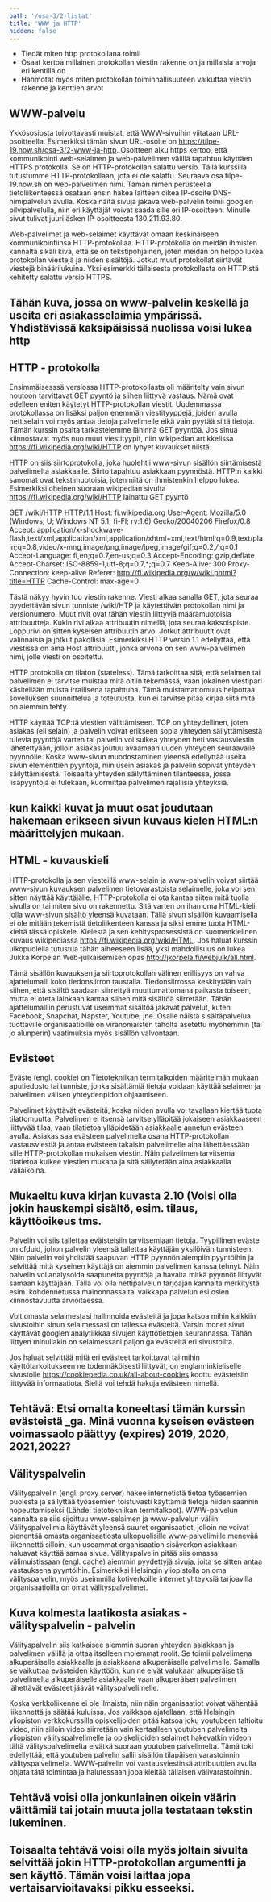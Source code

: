 ```yaml
---
path: '/osa-3/2-listat'
title: 'WWW ja HTTP'
hidden: false
---
```



<text-box variant='learningObjectives' name='Oppimistavoitteet'>


- Tiedät miten http protokollana toimii
- Osaat kertoa millainen protokollan viestin rakenne on ja millaisia arvoja eri kentillä on
- Hahmotat myös miten protokollan toiminnallisuuteen vaikuttaa viestin rakenne ja kenttien arvot

</text-box>

## WWW-palvelu


Ykkösosiosta toivottavasti muistat, että WWW-sivuihin viitataan URL-osoitteella. Esimerkiksi tämän sivun URL-osoite on https://tilpe-19.now.sh/osa-3/2-www-ja-http. Osoitteen alku https kertoo, että kommunikointi web-selaimen ja web-palvelimen välillä tapahtuu käyttäen HTTPS protokolla. Se on HTTP-protokollan salattu versio. Tällä kurssilla tutustumme HTTP-protokollaan, jota ei ole salattu. Seuraava osa tilpe-19.now.sh on web-palvelimen nimi. Tämän nimen perusteella tietoliikenteessä osataan ensin hakea laitteen oikea IP-osoite DNS-nimipalvelun avulla. Koska näitä sivuja jakava web-palvelin toimii googlen pilvipalvelulla, niin eri käyttäjät voivat saada sille eri IP-osoitteen. Minulle sivut tulivat juuri äsken IP-osoitteesta 130.211.93.80.

Web-palvelimet ja web-selaimet käyttävät omaan keskinäiseen kommunikointiinsa HTTP-protokollaa. HTTP-protokolla on meidän ihmisten kannalta sikäli kiva, että se on tekstipohjainen, joten meidän on helppo lukea protokollan viestejä ja niiden sisältöjä. Jotkut muut protokollat siirtävät viestejä binäärilukuina. Yksi esimerkki tällaisesta protokollasta on HTTP:stä kehitetty salattu versio HTTPS. 

## Tähän kuva, jossa on www-palvelin keskellä ja useita eri asiakasselaimia ympärissä. Yhdistävissä kaksipäisissä nuolissa voisi lukea http


## HTTP - protokolla

Ensimmäisesssä versiossa HTTP-protokollasta oli määritelty vain sivun noutoon tarvittavat GET pyyntö ja siihen liittyvä vastaus. Nämä ovat edelleen eniten käytetyt HTTP-protokollan viestit. Uudemmassa protokollassa on lisäksi paljon enemmän viestityyppejä, joiden avulla nettiselain voi myös antaa tietoja palvelimelle eikä vain pyytää siltä tietoja. Tämän kurssin osalta tarkastelemme lähinnä GET pyyntöä. Jos sinua kiinnostavat myös nuo muut viestityypit, niin wikipedian artikkelissa https://fi.wikipedia.org/wiki/HTTP on lyhyet kuvaukset niistä.  
 
HTTP on siis siirtoprotokolla, joka huolehtii www-sivun sisällön siirtämisestä palvelimelta asiakkaalle. Siirto tapahtuu asiakkaan pyynnöstä.  HTTP:n kaikki sanomat ovat tekstimuotoisia, joten niitä on ihmistenkin helppo lukea. Esimerkiksi oheinen suoraan wikipedian sivulta https://fi.wikipedia.org/wiki/HTTP lainattu GET pyyntö

<text-box variant='example' name='HTTP Get pyyntö'>

GET /wiki/HTTP HTTP/1.1
Host: fi.wikipedia.org
User-Agent: Mozilla/5.0 (Windows; U; Windows NT 5.1; fi-FI; rv:1.6) Gecko/20040206 Firefox/0.8
Accept: application/x-shockwave-flash,text/xml,application/xml,application/xhtml+xml,text/html;q=0.9,text/plain;q=0.8,video/x-mng,image/png,image/jpeg,image/gif;q=0.2,*/*;q=0.1
Accept-Language: fi,en;q=0.7,en-us;q=0.3
Accept-Encoding: gzip,deflate
Accept-Charset: ISO-8859-1,utf-8;q=0.7,*;q=0.7
Keep-Alive: 300
Proxy-Connection: keep-alive
Referer: http://fi.wikipedia.org/w/wiki.phtml?title=HTTP
Cache-Control: max-age=0

</text-box>

Tästä näkyy hyvin tuo viestin rakenne. Viesti alkaa sanalla GET, jota seuraa pyydettävän sivun tunniste /wiki/HTP ja käytettävän protokollan nimi ja versionumero. Muut rivit ovat tähän viestin liittyviä määrämuotoisia attribuutteja. Kukin rivi alkaa attribuutin nimellä, jota seuraa kaksoispiste. Loppurivi on sitten kyseisen attribuutin arvo. Jotkut attribuutit ovat valinnaisia ja jotkut pakollisia. Esimerkiksi HTTP versio 1.1 edellyttää, että viestissä on aina Host attribuutti, jonka arvona on sen www-palvelimen nimi, jolle viesti on osoitettu.

HTTP protokolla on tilaton (stateless). Tämä tarkoittaa sitä, että selaimen tai palvelimen ei tarvitse muistaa mitä oltiin tekemässä, vaan jokainen viestipari käsitellään muista irrallisena tapahtuna. Tämä muistamattomuus helpottaa sovelluksen suunnittelua ja toteutusta, kun ei tarvitse pitää kirjaa siitä mitä on aiemmin tehty.

HTTP käyttää TCP:tä viestien välittämiseen. TCP on yhteydellinen, joten asiakas (eli selain) ja palvelin voivat erikseen sopia yhteyden säilyttämisestä tulevia pyyntöjä varten tai palvelin voi sulkea yhteyden heti vastausviestin lähetettyään, jolloin asiakas joutuu avaamaan uuden yhteyden seuraavalle pyynnölle. Koska www-sivun muodostaminen yleensä edellyttää useita sivun elementtien pyyntöjä, niin usein asiakas ja palvelin sopivat yhteyden säilyttämisestä. Toisaalta yhteyden säilyttäminen tilanteessa, jossa lisäpyyntöjä ei tulekaan, kuormittaa palvelimen rajallisia yhteyksiä.

kun kaikki kuvat ja muut osat joudutaan hakemaan erikseen sivun kuvaus kielen HTML:n määrittelyjen mukaan.
-- 


## HTML - kuvauskieli

HTTP-protokolla ja sen viesteillä www-selain ja www-palvelin voivat siirtää www-sivun kuvauksen palvelimen tietovarastoista selaimelle, joka voi sen sitten näyttää käyttäjälle. HTTP-protokolla ei ota kantaa siiten mitä tuolla sivulla on tai miten sivu on rakennettu. Sitä varten on ihan oma HTML-kieli, jolla www-sivun sisältö yleensä kuvataan. Tällä sivun sisällön kuvaamisella ei ole mitään tekemistä tietoliikenteen kanssa ja siksi emme tuota HTML-kieltä tässä opiskele. Kielestä ja sen kehitysprosessistä on suomenkielinen kuvaus wikipediassa https://fi.wikipedia.org/wiki/HTML. Jos haluat kurssin ulkopuolella tutustua tähän aiheeseen lisää, yksi mahdollisuus on lukea Jukka Korpelan Web-julkaisemisen opas http://jkorpela.fi/webjulk/all.html.

Tämä sisällön kuvauksen ja siirtoprotokollan välinen erillisyys on vahva ajattelumalli koko tiedonsiirron taustalla. Tiedonsiirrossa keskitytään vain siihen, että sisältö saadaan siirrettyä muuttumattomana paikasta toiseen, mutta ei oteta lainkaan kantaa siihen mitä sisältöä siirretään. Tähän ajattelumalliin perustuvat useimmat sisältöä jakavat palvelut, kuten Facebook, Snapchat, Napster, Youtube, jne. Osalle näistä sisältäpalvelua tuottaville organisaatioille on viranomaisten taholta asetettu myöhemmin (tai jo alunperin) vaatimuksia myös sisällön valvontaan.

## Evästeet 

Eväste (engl. cookie) on Tietotekniikan termitalkoiden määritelmän mukaan aputiedosto tai tunniste, jonka sisältämiä tietoja voidaan käyttää selaimen ja palvelimen välisen yhteydenpidon ohjaamiseen.

Palvelimet käyttävät evästeitä, koska niiden avulla voi tavallaan kiertää tuota tilattomuutta. Palvelimen ei itsensä tarvitse ylläpitää jokaiseen asiakkaaseen liittyvää tilaa, vaan tilatietoa ylläpidetään asiakkaalle annetun evästeen avulla. Asiakas saa evästeen palvelimelta osana HTTP-protokollan vastausviestiä ja antaa evästeen takaisin palvelimelle aina lähettäessään sille HTTP-protokollan mukaisen viestin. Näin palvelimen tarvitsema tilatietoa kulkee viestien mukana ja sitä säilytetään aina asiakkaalla väliaikoina.

## Mukaeltu kuva kirjan kuvasta 2.10  (Voisi olla jokin hauskempi sisältö, esim. tilaus, käyttöoikeus tms.

Palvelin voi siis tallettaa eväisteisiin tarvitsemiaan tietoja. Tyypillinen eväste on cfduid, johon palvelin yleensä tallettaa käyttäjän yksilöivän tunnisteen. Näin palvelin voi yhdistää saapuvan HTTP pyynnön aiempiin pyyntöihin ja selvittää mitä kyseinen käyttäjä on aiemmin palvelimen kanssa tehnyt. Näin palvelin voi analysoida saapuneita pyyntöjä ja havaita mitkä pyynnöt liittyvät samaan käyttäjään. Tälla voi olla nettipalvelun tarjoajan kannalta merkitystä esim. kohdennetussa mainonnassa tai vaikkapa palvelun esi osien kiinnostavuutta arvioitaessa.

Voit omasta selaimestasi hallinnoida evästeitä ja jopa katsoa mihin kaikkiin sivustoihin sinun selaimessasi on tallessa evästeitä. Varsin monet sivut käyttävät googlen analytiikkaa sivujen käyttötietojen seurannassa. Tähän liittyen minullakin on selaimessani paljon ga evästeitä eri sivustoilta.

Jos haluat selvittää mitä eri evästeet tarkoittavat tai mihin käyttötarkoitukseen ne todennäköisesti liittyvät, on englanninkieliselle sivustolle https://cookiepedia.co.uk/all-about-cookies koottu evästeisiin liittyvää informaatiota. Siellä voi tehdä hakuja evästeen nimellä.

## Tehtävä: Etsi omalta koneeltasi tämän kurssin evästeistä _ga. Minä vuonna kyseisen evästeen voimassaolo päättyy (expires) 2019, 2020, 2021,2022? 


## Välityspalvelin

Välityspalvelin (engl. proxy server) hakee internetistä tietoa työasemien puolesta ja säilyttää työasemien toistuvasti käyttämiä tietoja niiden saannin nopeuttamiseksi (Lähde: tietotekniikan termitalkoot). WWW-palvelun kannalta se siis sijoittuu www-selaimen ja www-palvelun väliin. Välityspalvelimia käyttävät yleensä suuret organisaatiot, jolloin ne voivat pienentää omasta organisaatiosta ulkopuolisille www-palvelimille menevää liikennettä silloin, kun useammat organisaation sisäverkon asiakkaan haluavat käyttää samaa sivua. Välityspalvelin pitää siis omassa välimuistissaan (engl. cache) aiemmin pyydettyjä sivuja, joita se sitten antaa vastauksena pyyntöihin. Esimerkiksi Helsingin yliopistolla on oma välityspalvelin, myös useimmilla kotiverkoille internet yhteyksiä tarjoavilla organisaatioilla on omat välityspalvelimet. 

## Kuva kolmesta laatikosta asiakas - välityspalvelin - palvelin

Välityspalvelin siis katkaisee aiemmin suoran yhteyden asiakkaan ja palvelimen välillä ja ottaa itselleen molemmat roolit. Se toimii palvelimena alkuperäiselle asiakkaalle ja asiakkaana alkuperäiselle palvelimelle. Samalla se vaikuttaa evästeiden käyttöön, kun ne eivät valukaan alkuperäiseltä palvelimelta alkuperäiselle asiakkaalle vaan alkuperäisen palvelimen lähettävät evästeet jäävät välityspalvelimelle.

Koska verkkoliikenne ei ole ilmaista, niin näin organisaatiot voivat vähentää liikennettä ja säätää kuluissa. Jos vaikkapa ajatellaan, että Helsingin yliopiston verkkokurssilla opiskelijoiden pitää katsoa joku youtubeen taltioitu video, niin silloin video siirretään vain kertaalleen youtuben palvelimelta yliopiston välityspalvelimelle ja opiskelijoiden selaimet hakevatkin videon tältä välityspalvelimelta eivätkä suoraan youtuben palvelimelta. Tämä toki edellyttää, että youtuben palvelin sallii sisällön tilapäisen varastoinnin välityspalvelimella. WWW-palvelin voi vastausviestinsä attribuuttien avulla ohjata tätä toimintaa ja halutessaan jopa kieltää tällaisen välivarastoinnin.

## Tehtävä voisi olla jonkunlainen oikein väärin väittämiä tai jotain muuta jolla testataan tekstin lukeminen.

## Toisaalta tehtävä voisi olla myös joltain sivulta selvittää jokin HTTP-protokollan argumentti ja sen käyttö. Tämän voisi laittaa jopa vertaisarvioitavaksi pikku esseeksi.



